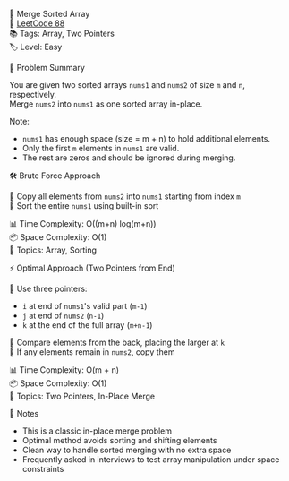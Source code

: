 🎯 Merge Sorted Array  
🔗 [LeetCode 88](https://leetcode.com/problems/merge-sorted-array/)  
📚 Tags: Array, Two Pointers  
🏷️ Level: Easy  

🧠 Problem Summary

You are given two sorted arrays `nums1` and `nums2` of size `m` and `n`, respectively.  
Merge `nums2` into `nums1` as one sorted array in-place.  

Note:  
- `nums1` has enough space (size = m + n) to hold additional elements.  
- Only the first `m` elements in `nums1` are valid.  
- The rest are zeros and should be ignored during merging.

🛠️ Brute Force Approach

🔹 Copy all elements from `nums2` into `nums1` starting from index `m`  
🔹 Sort the entire `nums1` using built-in sort  

📊 Time Complexity: O((m+n) log(m+n))  
📦 Space Complexity: O(1)  
🧠 Topics: Array, Sorting  

⚡ Optimal Approach (Two Pointers from End)

🔹 Use three pointers:  
- `i` at end of `nums1`'s valid part (`m-1`)  
- `j` at end of `nums2` (`n-1`)  
- `k` at the end of the full array (`m+n-1`)  

🔹 Compare elements from the back, placing the larger at `k`  
🔹 If any elements remain in `nums2`, copy them  

📊 Time Complexity: O(m + n)  
📦 Space Complexity: O(1)  
🧠 Topics: Two Pointers, In-Place Merge  

📌 Notes

- This is a classic in-place merge problem  
- Optimal method avoids sorting and shifting elements  
- Clean way to handle sorted merging with no extra space  
- Frequently asked in interviews to test array manipulation under space constraints